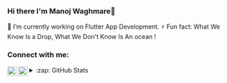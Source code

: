 ### Hi there I'm Manoj Waghmare👋











🔭 I’m currently working on Flutter App Development.
⚡ Fun fact: What We Know Is a Drop, What We Don't Know Is An ocean !

### Connect with me:
[<img align="left" alt="codeSTACKr | LinkedIn" width="22px" src="https://cdn.jsdelivr.net/npm/simple-icons@v3/icons/linkedin.svg" />][linkedin]
[<img align="left" alt="Mr.shinchan_5 | Instagram" width="22px" src="https://cdn.jsdelivr.net/npm/simple-icons@v3/icons/instagram.svg" />][instagram]

<details>
  <summary>:zap: GitHub Stats</summary>

  <img align="left" alt="MjWaghmare's GitHub Stats" src="https://github-readme-stats.codestackr.vercel.app/api?username=mjwaghmare&show_icons=true&hide_border=true" />

</details>

[instagram]: https://www.instagram.com/mr.shinchan_5/
[linkedin]: https://www.linkedin.com/in/manoj-waghmare-90a883124/

